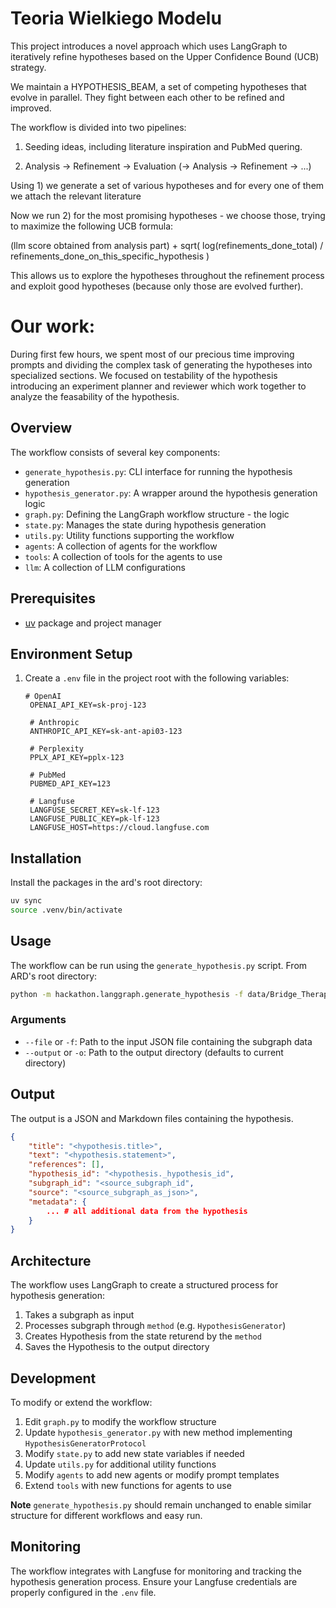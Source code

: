 # Teoria Wielkiego Modelu

This project introduces a novel approach which uses LangGraph to iteratively refine hypotheses based on the Upper Confidence Bound (UCB) strategy.

We maintain a HYPOTHESIS_BEAM, a set of competing hypotheses that evolve in parallel. They fight between each other to be refined and improved.

The workflow is divided into two pipelines:

1) Seeding ideas, including literature inspiration and PubMed quering.

2) Analysis -> Refinement -> Evaluation (-> Analysis -> Refinement -> ...)

Using 1) we generate a set of various hypotheses and for every one of them we attach the relevant literature  

Now we run 2) for the most promising hypotheses - we choose those, trying to maximize the following UCB formula:

(llm score obtained from analysis part) + sqrt( log(refinements_done_total) / refinements_done_on_this_specific_hypothesis )

This allows us to explore the hypotheses throughout the refinement process and exploit good hypotheses (because only those are evolved further).

# Our work:

During first few hours, we spent most of our precious time improving prompts and dividing the complex task of generating the hypotheses into specialized sections. We focused on testability of the hypothesis introducing an experiment planner and reviewer which work together to analyze the feasability of the hypothesis.


## Overview

The workflow consists of several key components:

- `generate_hypothesis.py`: CLI interface for running the hypothesis generation
- `hypothesis_generator.py`: A wrapper around the hypothesis generation logic
- `graph.py`: Defining the LangGraph workflow structure - the logic
- `state.py`: Manages the state during hypothesis generation
- `utils.py`: Utility functions supporting the workflow
- `agents`: A collection of agents for the workflow
- `tools`: A collection of tools for the agents to use
- `llm`: A collection of LLM configurations

## Prerequisites

- [uv](https://docs.astral.sh/uv/getting-started/installation/) package and project manager

## Environment Setup

1. Create a `.env` file in the project root with the following variables:

   ```
   # OpenAI
    OPENAI_API_KEY=sk-proj-123

    # Anthropic
    ANTHROPIC_API_KEY=sk-ant-api03-123

    # Perplexity
    PPLX_API_KEY=pplx-123

    # PubMed
    PUBMED_API_KEY=123

    # Langfuse
    LANGFUSE_SECRET_KEY=sk-lf-123
    LANGFUSE_PUBLIC_KEY=pk-lf-123
    LANGFUSE_HOST=https://cloud.langfuse.com
   ```

## Installation

Install the packages in the ard's root directory:

```bash
uv sync
source .venv/bin/activate
```

## Usage

The workflow can be run using the `generate_hypothesis.py` script.
From ARD's root directory:

```bash
python -m hackathon.langgraph.generate_hypothesis -f data/Bridge_Therapy.json --output hackathon/langgraph/output
```

### Arguments

- `--file` or `-f`: Path to the input JSON file containing the subgraph data
- `--output` or `-o`: Path to the output directory (defaults to current directory)

## Output

The output is a JSON and Markdown files containing the hypothesis.

```json
{
    "title": "<hypothesis.title>",
    "text": "<hypothesis.statement>",
    "references": [],
    "hypothesis_id": "<hypothesis._hypothesis_id",
    "subgraph_id": "<source_subgraph_id",
    "source": "<source_subgraph_as_json>",
    "metadata": {
        ... # all additional data from the hypothesis
    }
}
```

## Architecture

The workflow uses LangGraph to create a structured process for hypothesis generation:

1. Takes a subgraph as input
2. Processes subgraph through `method` (e.g. `HypothesisGenerator`)
3. Creates Hypothesis from the state returend by the `method`
4. Saves the Hypothesis to the output directory

## Development

To modify or extend the workflow:

1. Edit `graph.py` to modify the workflow structure
2. Update `hypothesis_generator.py` with new method implementing `HypothesisGeneratorProtocol`
3. Modify `state.py` to add new state variables if needed
4. Update `utils.py` for additional utility functions
5. Modify `agents` to add new agents or modify prompt templates
6. Extend `tools` with new functions for agents to use

**Note**
`generate_hypothesis.py` should remain unchanged to enable similar structure for different workflows and easy run.

## Monitoring

The workflow integrates with Langfuse for monitoring and tracking the hypothesis generation process. Ensure your Langfuse credentials are properly configured in the `.env` file.
